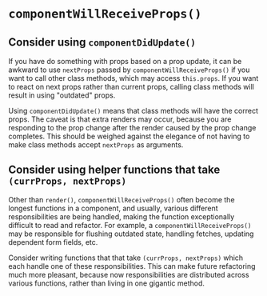 # `componentWillReceiveProps()`

## Consider using `componentDidUpdate()`

If you have do something with props based on a prop update, it can be awkward to use `nextProps` passed by `componentWillReceiveProps()` if you want to call other class methods, which may access `this.props`. If you want to react on next props rather than current props, calling class methods will result in using "outdated" props.

Using `componentDidUpdate()` means that class methods will have the correct props. The caveat is that extra renders may occur, because you are responding to the prop change after the render caused by the prop change completes. This should be weighed against the elegance of not having to make class methods accept `nextProps` as arguments.

## Consider using helper functions that take `(currProps, nextProps)`

Other than `render()`, `componentWillReceiveProps()` often become the longest functions in a component, and usually, various different responsibilities are being handled, making the function exceptionally difficult to read and refactor. For example, a `componentWillReceiveProps()` may be responsible for flushing outdated state, handling fetches, updating dependent form fields, etc.

Consider writing functions that that take `(currProps, nextProps)` which each handle one of these responsibilities. This can make future refactoring much more pleasant, because now responsibilities are distributed across various functions, rather than living in one gigantic method.